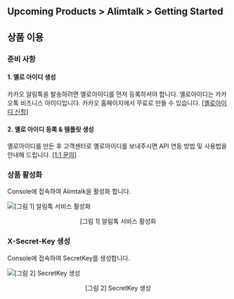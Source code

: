 ## Upcoming Products > Alimtalk > Getting Started

## 상품 이용

### 준비 사항
#### 1. 옐로 아이디 생성
카카오 알림톡을 발송하려면 옐로아이디를 먼저 등록하셔야 합니다. 옐로아이디는 카카오톡 비즈니스 아이디입니다. 카카오 홈페이지에서 무료로 만들 수 있습니다. <a target="_blank" href="https://yellowid.kakao.com">[옐로아이디 신청]</a>

#### 2. 옐로 아이디 등록 & 템플릿 생성
옐로아이디를 만든 후 고객센터로 옐로아이디를 보내주시면 API 연동 방법 및 사용법을 안내해 드립니다. <a target="_blank" href="https://cloud.toast.com/support/inquiry">[1:1 문의]</a>

### 상품 활성화

Console에 접속하여 Alimtalk을 활성화 합니다.

![[그림 1] 알림톡 서비스 활성화](http://static.toastoven.net/prod_alimtalk/image_01.png)
<center>[그림 1] 알림톡 서비스 활성화</center>

### X-Secret-Key 생성
Console에 접속하여 SecretKey를 생성합니다.

![[그림 2] SecretKey 생성](http://static.toastoven.net/prod_alimtalk/image_02.png)
<center>[그림 2] SecretKey 생성</center>
